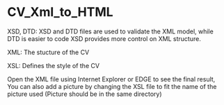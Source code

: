 # CV_Xml_to_HTML



XSD, DTD: XSD and DTD files are used to validate the XML model, while DTD is easier to code XSD provides more control on XML structure.


XML: The stucture of the CV


XSL: Defines the style of the CV


Open the XML file using Internet Explorer or EDGE to see the final result, You can also add a picture by changing the XSL file to fit the name of the picture used (Picture should be in the same directory)
